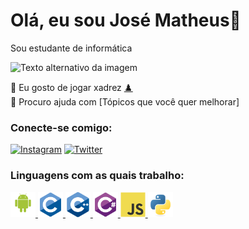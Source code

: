 # Olá, eu sou José Matheus👋

Sou estudante de informática



![Texto alternativo da imagem](vhttps://www.google.com/imgres?q=gif%20do%20torfin%20meditando&imgurl=https%3A%2F%2Fi.pinimg.com%2Foriginals%2F2b%2Fc6%2F39%2F2bc6397beb6d6f8171e6924cfc0653c8.gif&imgrefurl=https%3A%2F%2Fse.pinterest.com%2Fpin%2Fvinland-saga-thorfinn-gif-vinland-saga-thorfinn-relaxing-discover-share-gifs-trong-2024--687784174374354034%2F&docid=b6msMUjGPJm2xM&tbnid=upoZgGPre5C6YM&vet=12ahUKEwjA5oXQ0cWJAxXqrJUCHardMOAQM3oECBEQAA..i&w=498&h=280&hcb=2&ved=2ahUKEwjA5oXQ0cWJAxXqrJUCHardMOAQM3oECBEQAA)


👯 Eu gosto de jogar xadrez [♟️](https://www.chess.com/pt) <br>
🤔 Procuro ajuda com [Tópicos que você quer melhorar]<br>

### Conecte-se comigo:
[![Instagram](https://img.shields.io/badge/Instagram-purple?logo=instagram)](https://www.instagram.com/josematheusbsb/)
[![Twitter](https://img.shields.io/badge/Twitter-blue?logo=twitter)](https://twitter.com/seunome)<br>



<h3 align="left">Linguagens com as quais trabalho:</h3>
<p align="left"> <a href="https://developer.android.com" target="_blank" rel="noreferrer"> <img src="https://raw.githubusercontent.com/devicons/devicon/master/icons/android/android-original-wordmark.svg" alt="android" width="40" height="40"/> </a> <a href="https://www.cprogramming.com/" target="_blank" rel="noreferrer"> <img src="https://raw.githubusercontent.com/devicons/devicon/master/icons/c/c-original.svg" alt="c" width="40" height="40"/> </a> <a href="https://www.w3schools.com/cpp/" target="_blank" rel="noreferrer"> <img src="https://raw.githubusercontent.com/devicons/devicon/master/icons/cplusplus/cplusplus-original.svg" alt="cplusplus" width="40" height="40"/> </a> <a href="https://www.w3schools.com/cs/" target="_blank" rel="noreferrer"> <img src="https://raw.githubusercontent.com/devicons/devicon/master/icons/csharp/csharp-original.svg" alt="csharp" width="40" height="40"/> </a> <a href="https://developer.mozilla.org/en-US/docs/Web/JavaScript" target="_blank" rel="noreferrer"> <img src="https://raw.githubusercontent.com/devicons/devicon/master/icons/javascript/javascript-original.svg" alt="javascript" width="40" height="40"/> </a> <a href="https://www.python.org" target="_blank" rel="noreferrer"> <img src="https://raw.githubusercontent.com/devicons/devicon/master/icons/python/python-original.svg" alt="python" width="40" height="40"/> </a> </p>



